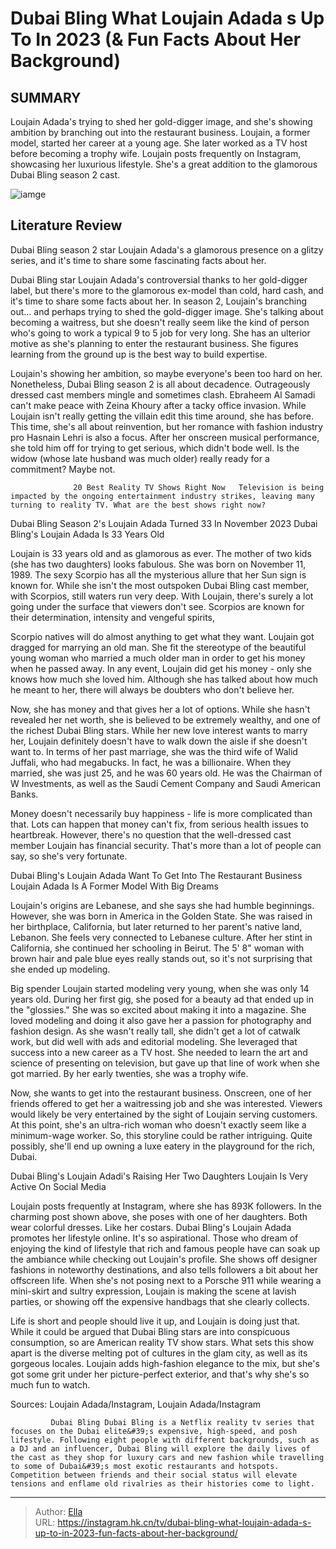 # Dubai Bling What Loujain Adada s Up To In 2023 (&amp; Fun Facts About Her Background)


## SUMMARY 



  Loujain Adada&#39;s trying to shed her gold-digger image, and she&#39;s showing ambition by branching out into the restaurant business.   Loujain, a former model, started her career at a young age. She later worked as a TV host before becoming a trophy wife.   Loujain posts frequently on Instagram, showcasing her luxurious lifestyle. She&#39;s a great addition to the glamorous Dubai Bling season 2 cast.  

![iamge](https://static1.srcdn.com/wordpress/wp-content/uploads/2024/01/dubai-bling_-what-loujain-adada-s-up-to-in-2023-fun-about-her-background.jpg)

## Literature Review
Dubai Bling season 2 star Loujain Adada&#39;s a glamorous presence on a glitzy series, and it&#39;s time to share some fascinating facts about her. 




Dubai Bling star Loujain Adada&#39;s controversial thanks to her gold-digger label, but there&#39;s more to the glamorous ex-model than cold, hard cash, and it&#39;s time to share some facts about her. In season 2, Loujain&#39;s branching out... and perhaps trying to shed the gold-digger image. She&#39;s talking about becoming a waitress, but she doesn&#39;t really seem like the kind of person who&#39;s going to work a typical 9 to 5 job for very long. She has an ulterior motive as she&#39;s planning to enter the restaurant business. She figures learning from the ground up is the best way to build expertise.




Loujain&#39;s showing her ambition, so maybe everyone&#39;s been too hard on her. Nonetheless, Dubai Bling season 2 is all about decadence. Outrageously dressed cast members mingle and sometimes clash. Ebraheem Al Samadi can&#39;t make peace with Zeina Khoury after a tacky office invasion. While Loujain isn&#39;t really getting the villain edit this time around, she has before. This time, she&#39;s all about reinvention, but her romance with fashion industry pro Hasnain Lehri is also a focus. After her onscreen musical performance, she told him off for trying to get serious, which didn&#39;t bode well. Is the widow (whose late husband was much older) really ready for a commitment? Maybe not.

                  20 Best Reality TV Shows Right Now   Television is being impacted by the ongoing entertainment industry strikes, leaving many turning to reality TV. What are the best shows right now?    


 Dubai Bling Season 2&#39;s Loujain Adada Turned 33 In November 2023 
Dubai Bling&#39;s Loujain Adada Is 33 Years Old

 




Loujain is 33 years old and as glamorous as ever. The mother of two kids (she has two daughters) looks fabulous. She was born on November 11, 1989. The sexy Scorpio has all the mysterious allure that her Sun sign is known for. While she isn&#39;t the most outspoken Dubai Bling cast member, with Scorpios, still waters run very deep. With Loujain, there&#39;s surely a lot going under the surface that viewers don&#39;t see. Scorpios are known for their determination, intensity and vengeful spirits,

Scorpio natives will do almost anything to get what they want. Loujain got dragged for marrying an old man. She fit the stereotype of the beautiful young woman who married a much older man in order to get his money when he passed away. In any event, Loujain did get his money - only she knows how much she loved him. Although she has talked about how much he meant to her, there will always be doubters who don&#39;t believe her.

Now, she has money and that gives her a lot of options. While she hasn&#39;t revealed her net worth, she is believed to be extremely wealthy, and one of the richest Dubai Bling stars. While her new love interest wants to marry her, Loujain definitely doesn&#39;t have to walk down the aisle if she doesn&#39;t want to. In terms of her past marriage, she was the third wife of Walid Juffali, who had megabucks. In fact, he was a billionaire. When they married, she was just 25, and he was 60 years old. He was the Chairman of W Investments, as well as the Saudi Cement Company and Saudi American Banks.




Money doesn&#39;t necessarily buy happiness - life is more complicated than that. Lots can happen that money can&#39;t fix, from serious health issues to heartbreak. However, there&#39;s no question that the well-dressed cast member Loujain has financial security. That&#39;s more than a lot of people can say, so she&#39;s very fortunate.



 Dubai Bling&#39;s Loujain Adada Want To Get Into The Restaurant Business 
Loujain Adada Is A Former Model With Big Dreams
          

Loujain&#39;s origins are Lebanese, and she says she had humble beginnings. However, she was born in America in the Golden State. She was raised in her birthplace, California, but later returned to her parent&#39;s native land, Lebanon. She feels very connected to Lebanese culture. After her stint in California, she continued her schooling in Beirut. The 5&#39; 8&#34; woman with brown hair and pale blue eyes really stands out, so it&#39;s not surprising that she ended up modeling.




Big spender Loujain started modeling very young, when she was only 14 years old. During her first gig, she posed for a beauty ad that ended up in the &#34;glossies.&#34; She was so excited about making it into a magazine. She loved modeling and doing it also gave her a passion for photography and fashion design. As she wasn&#39;t really tall, she didn&#39;t get a lot of catwalk work, but did well with ads and editorial modeling. She leveraged that success into a new career as a TV host. She needed to learn the art and science of presenting on television, but gave up that line of work when she got married. By her early twenties, she was a trophy wife.

Now, she wants to get into the restaurant business. Onscreen, one of her friends offered to get her a waitressing job and she was interested. Viewers would likely be very entertained by the sight of Loujain serving customers. At this point, she&#39;s an ultra-rich woman who doesn&#39;t exactly seem like a minimum-wage worker. So, this storyline could be rather intriguing. Quite possibly, she&#39;ll end up owning a luxe eatery in the playground for the rich, Dubai.






 Dubai Bling&#39;s Loujain Adadi&#39;s Raising Her Two Daughters 
Loujain Is Very Active On Social Media

 

Loujain posts frequently at Instagram, where she has 893K followers. In the charming post shown above, she poses with one of her daughters. Both wear colorful dresses. Like her costars. Dubai Bling&#39;s Loujain Adada promotes her lifestyle online. It&#39;s so aspirational. Those who dream of enjoying the kind of lifestyle that rich and famous people have can soak up the ambiance while checking out Loujain&#39;s profile. She shows off designer fashions in noteworthy destinations, and also tells followers a bit about her offscreen life. When she&#39;s not posing next to a Porsche 911 while wearing a mini-skirt and sultry expression, Loujain is making the scene at lavish parties, or showing off the expensive handbags that she clearly collects.

Life is short and people should live it up, and Loujain is doing just that. While it could be argued that Dubai Bling stars are into conspicuous consumption, so are American reality TV show stars. What sets this show apart is the diverse melting pot of cultures in the glam city, as well as its gorgeous locales. Loujain adds high-fashion elegance to the mix, but she&#39;s got some grit under her picture-perfect exterior, and that&#39;s why she&#39;s so much fun to watch.




Sources: Loujain Adada/Instagram, Loujain Adada/Instagram

             Dubai Bling Dubai Bling is a Netflix reality tv series that focuses on the Dubai elite&#39;s expensive, high-speed, and posh lifestyle. Following eight people with different backgrounds, such as a DJ and an influencer, Dubai Bling will explore the daily lives of the cast as they shop for luxury cars and new fashion while travelling to some of Dubai&#39;s most exotic restaurants and hotspots. Competition between friends and their social status will elevate tensions and enflame old rivalries as their histories come to light.   

 



---

> Author: [Ella](https://instagram.hk.cn/)  
> URL: https://instagram.hk.cn/tv/dubai-bling-what-loujain-adada-s-up-to-in-2023-fun-facts-about-her-background/  

